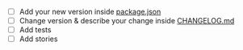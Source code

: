 - [ ] Add your new version inside [package.json](package.json)
- [ ] Change version & describe your change inside [CHANGELOG.md](CHANGELOG.md)
- [ ] Add tests
- [ ] Add stories
